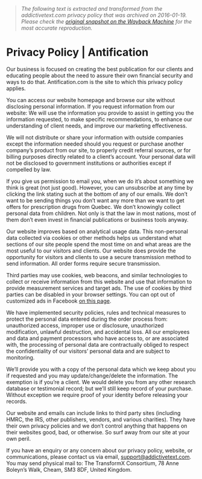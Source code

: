 > *The following text is extracted and transformed from the addictivetext.com privacy policy that was archived on 2016-01-19. Please check the [original snapshot on the Wayback Machine](https://web.archive.org/web/20160119031444id_/http%3A//antification.com/about/privacy-policy) for the most accurate reproduction.*

# Privacy Policy | Antification

Our business is focused on creating the best publication for our clients and educating people about the need to assure their own financial security and ways to do that. Antification.com is the site to which this privacy policy applies.

You can access our website homepage and browse our site without disclosing personal information. If you request information from our website: We will use the information you provide to assist in getting you the information requested, to make specific recommendations, to enhance our understanding of client needs, and improve our marketing effectiveness.

We will not distribute or share your information with outside companies except the information needed should you request or purchase another company’s product from our site, to properly credit referral sources, or for billing purposes directly related to a client’s account. Your personal data will not be disclosed to government institutions or authorities except if compelled by law.

If you give us permission to email you, when we do it’s about something we think is great (not just good). However, you can unsubscribe at any time by clicking the link stating such at the bottom of any of our emails. We don’t want to be sending things you don’t want any more than we want to get offers for prescription drugs from Quebec. We don’t knowingly collect personal data from children. Not only is that the law in most nations, most of them don’t even invest in financial publications or business tools anyway.

Our website improves based on analytical usage data. This non-personal data collected via cookies or other methods helps us understand what sections of our site people spend the most time on and what areas are the most useful to our visitors and clients. Our website does provide the opportunity for visitors and clients to use a secure transmission method to send information. All order forms require secure transmission.

Third parties may use cookies, web beacons, and similar technologies to collect or receive information from this website and use that information to provide measurement services and target ads. The use of cookies by third parties can be disabled in your browser settings. You can opt out of customized ads in Facebook [on this page](http://www.facebook.com/ads/website_custom_audiences/).

We have implemented security policies, rules and technical measures to protect the personal data entered during the order process from: unauthorized access, improper use or disclosure, unauthorized modification, unlawful destruction, and accidental loss. All our employees and data and payment processors who have access to, or are associated with, the processing of personal data are contractually obliged to respect the confidentiality of our visitors’ personal data and are subject to monitoring.

We’ll provide you with a copy of the personal data which we keep about you if requested and you may update/change/delete the information. The exemption is if you’re a client. We would delete you from any other research database or testimonial record; but we’ll still keep record of your purchase. Without exception we require proof of your identity before releasing your records.

Our website and emails can include links to third party sites (including HMRC, the IRS, other publishers, vendors, and various charities). They have their own privacy policies and we don’t control anything that happens on their websites good, bad, or otherwise. So surf away from our site at your own peril.

If you have an enquiry or any concern about our privacy policy, website, or communications, please contact us via email, support@addictivetext.com. You may send physical mail to: The TransformX Consortium, 78 Anne Boleyn’s Walk, Cheam, SM3 8DF, United Kingdom. 

